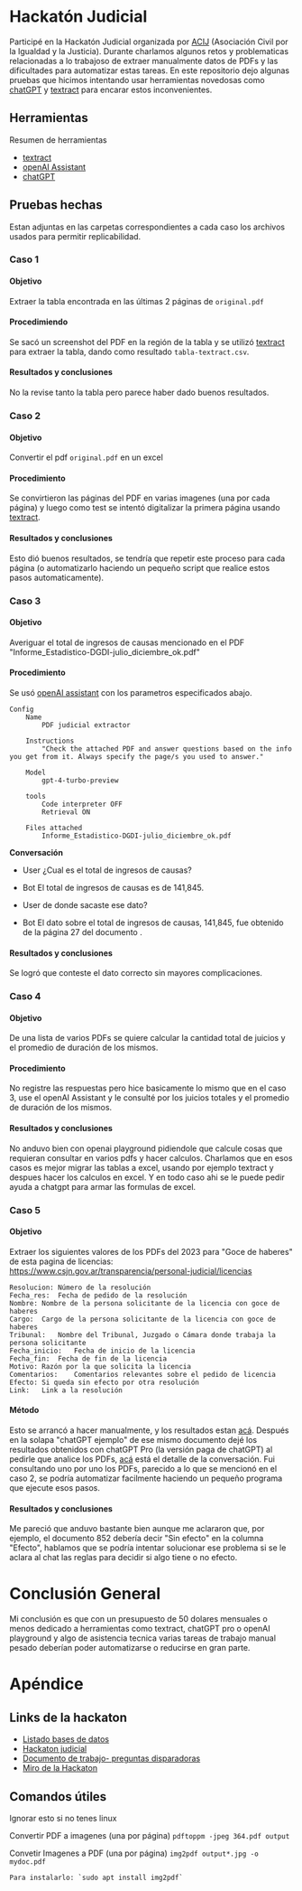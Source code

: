 # Hackatón Judicial

Participé en la Hackatón Judicial organizada por [ACIJ](https://acij.org.ar/) (Asociación Civil por la Igualdad y la Justicia). Durante charlamos algunos retos y problematicas relacionadas a lo trabajoso de extraer manualmente datos de PDFs y las dificultades para automatizar estas tareas. En este repositorio dejo algunas pruebas que hicimos intentando usar herramientas novedosas como [chatGPT](https://chat.openai.com/) y [textract](https://aws.amazon.com/es/textract/) para encarar estos inconvenientes.

## Herramientas

Resumen de herramientas
- [textract](https://aws.amazon.com/es/textract/)
- [openAI Assistant](https://platform.openai.com/playground)
- [chatGPT](https://chat.openai.com/)

## Pruebas hechas

Estan adjuntas en las carpetas correspondientes a cada caso los archivos usados para permitir replicabilidad.

### Caso 1

#### Objetivo

Extraer la tabla encontrada en las últimas 2 páginas de `original.pdf`

#### Procedimiendo

Se sacó un screenshot del PDF en la región de la tabla y se utilizó [textract](https://aws.amazon.com/es/textract/) para extraer la tabla, dando como resultado `tabla-textract.csv`.

#### Resultados y conclusiones

No la revise tanto la tabla pero parece haber dado buenos resultados.  

### Caso 2

#### Objetivo

Convertir el pdf `original.pdf` en un excel

#### Procedimiento

Se convirtieron las páginas del PDF en varias imagenes (una por cada página) y luego como test se intentó digitalizar la primera página usando [textract](https://aws.amazon.com/es/textract/).

#### Resultados y conclusiones

Esto dió buenos resultados, se tendría que repetir este proceso para cada página (o automatizarlo haciendo un pequeño script que realice estos pasos automaticamente).

### Caso 3

#### Objetivo

Averiguar el total de ingresos de causas mencionado en el PDF "Informe_Estadistico-DGDI-julio_diciembre_ok.pdf"

#### Procedimiento

Se usó [openAI assistant](https://platform.openai.com/playground) con los parametros especificados abajo.

    Config
        Name 
            PDF judicial extractor

        Instructions
            "Check the attached PDF and answer questions based on the info you get from it. Always specify the page/s you used to answer."

        Model
            gpt-4-turbo-preview

        tools
            Code interpreter OFF
            Retrieval ON

        Files attached
            Informe_Estadistico-DGDI-julio_diciembre_ok.pdf

**Conversación**

- User
    ¿Cual es el total de ingresos de causas?

- Bot
    El total de ingresos de causas es de 141,845.

- User
    de donde sacaste ese dato?

- Bot
    El dato sobre el total de ingresos de causas, 141,845, fue obtenido de la página 27 del documento .

#### Resultados y conclusiones

Se logró que conteste el dato correcto sin mayores complicaciones.

### Caso 4

#### Objetivo
De una lista de varios PDFs se quiere calcular la cantidad total de juicios y el promedio de duración de los mismos.

#### Procedimiento
No registre las respuestas pero hice basicamente lo mismo que en el caso 3, use el openAI Assistant y le consulté por los juicios totales y el promedio de duración de los mismos.

#### Resultados y conclusiones
No anduvo bien con openai playground pidiendole que calcule cosas que requieran consultar en varios pdfs y hacer calculos. Charlamos que en esos casos es mejor migrar las tablas a excel, usando por ejemplo textract y despues hacer los calculos en excel. Y en todo caso ahi se le puede pedir ayuda a chatgpt para armar las formulas de excel.

### Caso 5

#### Objetivo
Extraer los siguientes valores de los PDFs del 2023 para "Goce de haberes" de esta pagina de licencias: https://www.csjn.gov.ar/transparencia/personal-judicial/licencias

    Resolucion:	Número de la resolución
    Fecha_res:	Fecha de pedido de la resolución
    Nombre:	Nombre de la persona solicitante de la licencia con goce de haberes
    Cargo:	Cargo de la persona solicitante de la licencia con goce de haberes
    Tribunal:	Nombre del Tribunal, Juzgado o Cámara donde trabaja la persona solicitante
    Fecha_inicio:	Fecha de inicio de la licencia
    Fecha_fin:	Fecha de fin de la licencia
    Motivo:	Razón por la que solicita la licencia
    Comentarios:	Comentarios relevantes sobre el pedido de licencia
    Efecto:	Si queda sin efecto por otra resolución
    Link:	Link a la resolución

#### Método
Esto se arrancó a hacer manualmente, y los resultados estan [acá](https://docs.google.com/spreadsheets/d/1wdHlpvseUHPSc3zL7825aIMNXCcvbQkz19sIYGBcBhI/edit#gid=1415951092). Después en la solapa "chatGPT ejemplo" de ese mismo documento dejé los resultados obtenidos con chatGPT Pro (la versión paga de chatGPT) al pedirle que analice los PDFs, [acá](https://chat.openai.com/share/ce4f7025-88b7-41b2-bfcc-21ce745b40ec) está el detalle de la conversación. Fui consultando uno por uno los PDFs, parecido a lo que se mencionó en el caso 2, se podría automatizar facilmente haciendo un pequeño programa que ejecute esos pasos.

#### Resultados y conclusiones

Me pareció que anduvo bastante bien aunque me aclararon que, por ejemplo, el documento 852 debería decir "Sin efecto" en la columna "Efecto", hablamos que se podría intentar solucionar ese problema si se le aclara al chat las reglas para decidir si algo tiene o no efecto.

# Conclusión General

Mi conclusión es que con un presupuesto de 50 dolares mensuales o menos dedicado a herramientas como textract, chatGPT pro o openAI playground y algo de asistencia tecnica varias tareas de trabajo manual pesado deberían poder automatizarse o reducirse en gran parte.

# Apéndice

## Links de la hackaton

- [Listado bases de datos](https://docs.google.com/document/d/1Ykj-_d85wV5NB-ClQt_7Jd_oujhOfjlLzzlGcuORjp0/edit)
- [Hackaton judicial](https://docs.google.com/document/d/1kHjrZrUsPVyvL-ewl_P-oZslbMsDRyY2I71N-81tdpw/edit)
- [Documento de trabajo- preguntas disparadoras](https://docs.google.com/document/d/1l5lj-mGs4DRbJSuYkIccv40g1psWaY1H0gA3eoNVoH8/edit)
- [Miro de la Hackaton](https://miro.com/app/board/uXjVNkQbeYA=/)

## Comandos útiles
Ignorar esto si no tenes linux

Convertir PDF a imagenes (una por página)
    `pdftoppm -jpeg 364.pdf output`

Convetir Imagenes a PDF (una por página)
    `img2pdf output*.jpg -o mydoc.pdf`

    Para instalarlo: `sudo apt install img2pdf`